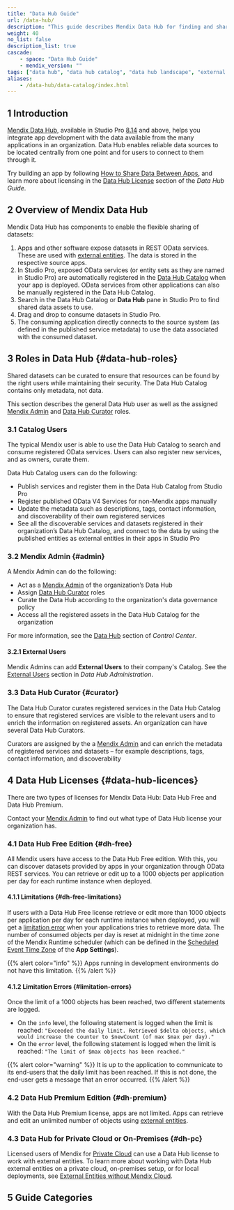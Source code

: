 ```yaml
---
title: "Data Hub Guide"
url: /data-hub/
description: "This guide describes Mendix Data Hub for finding and sharing enterprise data assets."
weight: 40
no_list: false 
description_list: true 
cascade:
    - space: "Data Hub Guide"
    - mendix_version: ""
tags: ["data hub", "data hub catalog", "data hub landscape", "external entities", "external users"]
aliases:
    - /data-hub/data-catalog/index.html
---
```


## 1 Introduction

[Mendix Data Hub](https://hub.mendix.com), available in Studio Pro [8.14](/releasenotes/studio-pro/8.14/) and above, helps you integrate app development with the data available from the many applications in an organization. Data Hub enables reliable data sources to be located centrally from one point and for users to connect to them through it. 

Try building an app by following [How to Share Data Between Apps](/data-hub/share-data/), and learn more about licensing in the [Data Hub License](/data-hub/#data-hub-licences) section of the *Data Hub Guide*.

## 2 Overview of Mendix Data Hub

Mendix Data Hub has components to enable the flexible sharing of datasets:

1. Apps and other software expose datasets in REST OData services. These are used with [external entities](/refguide/external-entities/). The data is stored in the respective source apps.
2. In Studio Pro, exposed OData services (or entity sets as they are named in Studio Pro) are automatically registered in the [Data Hub Catalog](/data-hub/data-hub-catalog/) when your app is deployed. OData services from other applications can also be manually registered in the Data Hub Catalog.
3. Search in the Data Hub Catalog or **Data Hub** pane in Studio Pro to find shared data assets to use.
4. Drag and drop to consume datasets in Studio Pro.  
5. The consuming application directly connects to the source system (as defined in the published service metadata) to use the data associated with the consumed dataset.

## 3 Roles in Data Hub {#data-hub-roles}

Shared datasets can be curated to ensure that resources can be found by the right users while maintaining their security. The Data Hub Catalog contains only metadata, not data.

This section describes the general Data Hub user as well as the assigned [Mendix Admin](#admin) and [Data Hub Curator](#curator) roles.

### 3.1 Catalog Users

The typical Mendix user is able to use the Data Hub Catalog to search and consume registered OData services. Users can also register new services, and as owners, curate them.

Data Hub Catalog users can do the following: 

* Publish services and register them in the Data Hub Catalog from Studio Pro
* Register published OData V4 Services for non-Mendix apps manually
* Update the metadata such as descriptions, tags, contact information, and discoverability of their own registered services
* See all the discoverable services and datasets registered in their organization’s Data Hub Catalog, and connect to the data by using the published entities as external entities in their apps in Studio Pro

### 3.2 Mendix Admin {#admin}

A Mendix Admin can do the following:

* Act as a [Mendix Admin](/developerportal/control-center/data-hub-admin/) of the organization’s Data Hub
* Assign [Data Hub Curator](#curator) roles
* Curate the Data Hub according to the organization's data governance policy
* Access all the registered assets in the Data Hub Catalog for the organization

For more information, see the [Data Hub](/developerportal/control-center/#data-hub) section of *Control Center*. 

#### 3.2.1 External Users

Mendix Admins can add **External Users** to their company's Catalog. See the [External Users](/developerportal/control-center/data-hub-admin/#external-users) section in *Data Hub Administration*.

### 3.3 Data Hub Curator {#curator}

The Data Hub Curator curates registered services in the Data Hub Catalog to ensure that registered services are visible to the relevant users and to enrich the information on registered assets. An organization can have several Data Hub Curators. 

Curators are assigned by the a [Mendix Admin](#admin) and can enrich the metadata of registered services and datasets – for example descriptions, tags, contact information, and discoverability

## 4 Data Hub Licenses {#data-hub-licences}

There are two types of licenses for Mendix Data Hub: Data Hub Free and Data Hub Premium.

Contact your [Mendix Admin](/developerportal/control-center/#company) to find out what type of Data Hub license your organization has.

### 4.1 Data Hub Free Edition {#dh-free}

All Mendix users have access to the Data Hub Free edition. With this, you can discover datasets provided by apps in your organization through OData REST services. You can retrieve or edit up to a 1000 objects per application per day for each runtime instance when deployed.

#### 4.1.1 Limitations {#dh-free-limitations}

If users with a Data Hub Free license retrieve or edit more than 1000 objects per application per day for each runtime instance when deployed, you will get a [limitation error](#limitation-errors) when your applications tries to retrieve more data. The number of consumed objects per day is reset at midnight in the time zone of the Mendix Runtime scheduler (which can be defined in the [Scheduled Event Time Zone](/refguide/app-settings/#scheduled) of the **App Settings**).

{{% alert color="info" %}}
Apps running in development environments do not have this limitation.
{{% /alert %}}

#### 4.1.2 Limitation Errors {#limitation-errors}

Once the limit of a 1000 objects has been reached, two different statements are logged.

* On the `info` level, the following statement is logged when the limit is reached: `"Exceeded the daily limit. Retrieved $delta objects, which would increase the counter to $newCount (of max $max per day)."`
* On the `error` level, the following statement is logged when the limit is reached: `"The limit of $max objects has been reached."`

{{% alert color="warning" %}}
It is up to the application to communicate to its end-users that the daily limit has been reached. If this is not done, the end-user gets a message that an error occurred.
{{% /alert %}}

### 4.2 Data Hub Premium Edition {#dh-premium}

With the Data Hub Premium license, apps are not limited. Apps can retrieve and edit an unlimited number of objects using [external entities](/refguide/external-entities/).

### 4.3 Data Hub for Private Cloud or On-Premises {#dh-pc}

Licensed users of Mendix for [Private Cloud](/developerportal/deploy/private-cloud/) can use a Data Hub license to work with external entities. To learn more about working with Data Hub external entities on a private cloud, on-premises setup, or for local deployments, see [External Entities without Mendix Cloud](/data-hub/data-hub-without-mendix-cloud/).

## 5 Guide Categories
